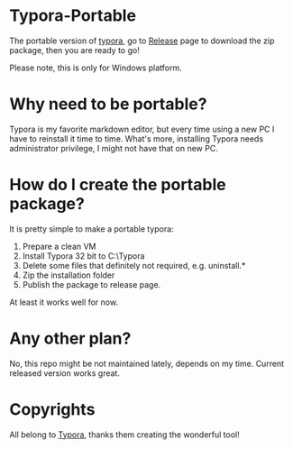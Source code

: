 # Typora-Portable

The portable version of [typora](https://typora.io/#windows), go to [Release](https://github.com/tobyqin/Typora-Portable/releases) page to download the zip package, then you are ready to go!

Please note, this is only for Windows platform.

# Why need to be portable?

Typora is my favorite markdown editor, but every time using a new PC I have to reinstall it time to time. What's more, installing Typora needs administrator privilege, I might not have that on new PC.

# How do I create the portable package?

It is pretty simple to make a portable typora:

1. Prepare a clean VM
2. Install Typora 32 bit to C:\Typora
4. Delete some files that definitely not required, e.g. uninstall.*
3. Zip the installation folder
4. Publish the package to release page.

At least it works well for now.

# Any other plan?

No, this repo might be not maintained lately, depends on my time. Current released version works great.

# Copyrights

All belong to [Typora](https://typora.io/), thanks them creating the wonderful tool!
